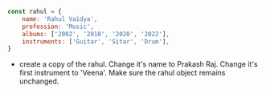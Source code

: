 ```javascript
const rahul = {
    name: 'Rahul Vaidya',
    profession: 'Music',
    albums: ['2002', '2010', '2020', '2022'],
    instruments: ['Guitar', 'Sitar', 'Drum'],
}
```
- create a copy of the rahul. Change it's name to Prakash Raj. Change it's first instrument to 'Veena'. Make sure the rahul object remains unchanged.